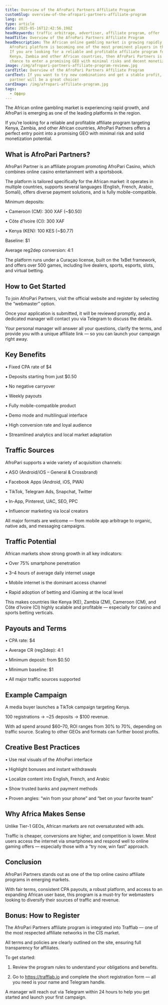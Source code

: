 ```yaml
---
title: Overview of the AfroPari Partners Affiliate Program
customSlug: overview-of-the-afropari-partners-affiliate-program
lang: en
type: article
date: 2025-05-16T12:42:56.198Z
headKeywords: traffic arbitrage, advertiser, affiliate program, offer
headTitle: Overview of the AfroPari Partners Affiliate Program
headDescription: The African online gambling market is growing rapidly, and the
  AfroPari platform is becoming one of the most prominent players in the region.
  If you are looking for a reliable and profitable affiliate program focused on
  Kenya, Zambia and other African countries, then AfroPari Partners is your
  chance to enter a promising GEO with minimal risks and decent monetization.
image: /img/afropari-partners-affiliate-program-revieww.jpg
cardTitle: Overview of the AfroPari Partners Affiliate Program
cardText: If you want to try new combinations and get a stable profit, afropari
  partner will be a great choice!
cardImage: /img/afropari-affiliate-program.jpg
tags:
  - Оффер
---
```



The African online gambling market is experiencing rapid growth, and AfroPari is emerging as one of the leading platforms in the region.

If you’re looking for a reliable and profitable affiliate program targeting Kenya, Zambia, and other African countries, AfroPari Partners offers a perfect entry point into a promising GEO with minimal risk and solid monetization potential.

## What is AfroPari Partners?

AfroPari Partner is an affiliate program promoting AfroPari Casino, which combines online casino entertainment with a sportsbook.

The platform is tailored specifically for the African market: it operates in multiple countries, supports several languages (English, French, Arabic, Somali), offers diverse payment solutions, and is fully mobile-compatible.

Minimum deposits:

• Cameroon (CM): 300 XAF (~$0.50)

• Côte d’Ivoire (CI): 300 XAF

• Kenya (KEN): 100 KES (~$0.77)

Baseline: $1

Average reg2dep conversion: 4:1

The platform runs under a Curaçao license, built on the 1xBet framework, and offers over 500 games, including live dealers, sports, esports, slots, and virtual betting.



## How to Get Started

To join AfroPari Partners, visit the official website and register by selecting the “webmaster” option.

Once your application is submitted, it will be reviewed promptly, and a dedicated manager will contact you via Telegram to discuss the details.

Your personal manager will answer all your questions, clarify the terms, and provide you with a unique affiliate link — so you can launch your campaign right away.



## Key Benefits

• Fixed CPA rate of $4

• Deposits starting from just $0.50

• No negative carryover

• Weekly payouts

• Fully mobile-compatible product

• Demo mode and multilingual interface

• High conversion rate and loyal audience

• Streamlined analytics and local market adaptation



## Traffic Sources

AfroPari supports a wide variety of acquisition channels:

• ASO (Android/iOS – General & Crossbrand)

• Facebook Apps (Android, iOS, PWA)

• TikTok, Telegram Ads, Snapchat, Twitter

• In-App, Pinterest, UAC, SEO, PPC

• Influencer marketing via local creators

All major formats are welcome — from mobile app arbitrage to organic, native ads, and messaging campaigns.



## Traffic Potential

African markets show strong growth in all key indicators:

• Over 75% smartphone penetration

• 3–4 hours of average daily internet usage

• Mobile internet is the dominant access channel

• Rapid adoption of betting and iGaming at the local level

This makes countries like Kenya (KE), Zambia (ZM), Cameroon (CM), and Côte d’Ivoire (CI) highly scalable and profitable — especially for casino and sports betting verticals.



## Payouts and Terms

• CPA rate: $4

• Average CR (reg2dep): 4:1

• Minimum deposit: from $0.50

• Minimum baseline: $1

• All major traffic sources supported



## Example Campaign

A media buyer launches a TikTok campaign targeting Kenya.

100 registrations → ~25 deposits → $100 revenue.

With ad spend around $60–70, ROI ranges from 30% to 70%, depending on traffic source. Scaling to other GEOs and formats can further boost profits.



## Creative Best Practices

• Use real visuals of the AfroPari interface

• Highlight bonuses and instant withdrawals

• Localize content into English, French, and Arabic

• Show trusted banks and payment methods

• Proven angles: “win from your phone” and “bet on your favorite team”



## Why Africa Makes Sense

Unlike Tier-1 GEOs, African markets are not oversaturated with ads.

Traffic is cheaper, conversions are higher, and competition is lower. Most users access the internet via smartphones and respond well to online gaming offers — especially those with a “try now, win fast” approach.



## Conclusion

AfroPari Partners stands out as one of the top online casino affiliate programs in emerging markets.

With fair terms, consistent CPA payouts, a robust platform, and access to an expanding African user base, this program is a must-try for webmasters looking to diversify their sources of traffic and revenue.



## Bonus: How to Register

The AfroPari Partners affiliate program is integrated into Trafflab — one of the most respected affiliate networks in the CIS market.

All terms and policies are clearly outlined on the site, ensuring full transparency for affiliates.

To get started:

1. Review the program rules to understand your obligations and benefits.

2. Go to <https://trafflab.io> and complete the short registration form — all you need is your name and Telegram handle.

A manager will reach out via Telegram within 24 hours to help you get started and launch your first campaign.